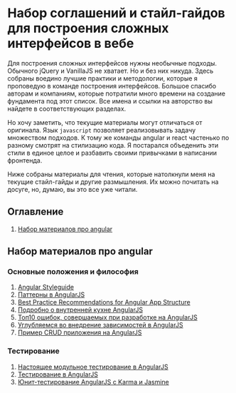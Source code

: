 # Набор соглашений и стайл-гайдов для построения сложных интерфейсов в вебе

Для построения сложных интерфейсов нужны необычные подходы. Обычного jQuery и VanillaJS не хватает. Но и без них никуда.
Здесь собраны воедино лучшие практики и методологии, которые я проповедую в команде построения интерфейсов. Большое спасибо авторам и компаниям, которые потратили много времени на создание фундамента под этот список. Все имена и ссылки на авторство вы найдете в соответствующих разделах.

Но хочу заметить, что текущие материалы могут отличаться от оригинала. Язык `javascript` позволяет реализовывать задачу множеством подходов. К тому же команды angular и react частенько по разному смотрят на стилизацию кода. Я постарался объеденить эти стили в единое целое и разбавить своими привычками в написании фронтенда.

Ниже собраны материалы для чтения, которые натолкнули меня на текущие стайл-гайды и другие размышления. Их можно почитать на досуге, но, думаю, вы это все уже читали.

## <a name='TOC'>Оглавление</a>

  1. [Набор материалов про angular](#angular)


## <a name='angular'>Набор материалов про angular</a>

### Основные положения и философия

  1. [Angular Styleguide](https://github.com/johnpapa/angular-styleguide/blob/master/i18n/ru-RU.md)
  1. [Паттерны в AngularJS](http://habrahabr.ru/post/250149)
  1. [Best Practice Recommendations for Angular App Structure](https://docs.google.com/document/d/1XXMvReO8-Awi1EZXAXS4PzDzdNvV6pGcuaF4Q9821Es/pub)
  1. [Подробно о внутренней кухне AngularJS](http://habrahabr.ru/post/250637)
  1. [Топ10 ошибок, совершаемых при разработке на AngularJS](http://habrahabr.ru/post/253103)
  1. [Углубляемся во внедрение зависимостей в AngularJS](http://devacademy.ru/posts/uglublyaemsya-vo-vnedrenie-zavisimostej-v-angularjs/)
  1. [Пример CRUD приложения на AngularJS](https://github.com/angular-app/angular-app)


### Тестирование

  1. [Настоящее модульное тестирование в AngularJS](http://habrahabr.ru/post/233705)
  1. [Тестирование в AngularJS](http://catatron.com/2013/09/24/testing-angular)
  1. [Юнит-тестирование AngularJS с Karma и Jasmine](http://kurapov.ee/rus/lab/quality_control/karma_jasmine_testing_angularjs)
